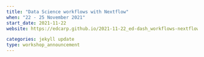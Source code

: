 ```yaml
---
title: "Data Science workflows with Nextflow" 
when: "22 - 25 November 2021"
start_date: 2021-11-22
website: https://edcarp.github.io/2021-11-22_ed-dash_workflows-nextflow/

categories: jekyll update
type: workshop_announcement
---  
```


